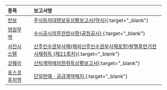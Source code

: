 | **종목** |      |**보고서명** |
| :------- | :--- |:----------- |
| [천보](/278280/#dart) | | [주식등의대량보유상황보고서(약식)](https://dart.fss.or.kr/dsaf001/main.do?rcpNo=20250811000577){:target="_blank"} |
| [영원무역](/111770/#dart) | | [수시공시의무관련사항(공정공시)              ](https://dart.fss.or.kr/dsaf001/main.do?rcpNo=20250811800786){:target="_blank"} |
| [서진시스템](/178320/#dart) | | [신주인수권부사채(해외신주인수권부사채포함)발행후만기전사채취득              (제21회차)](https://dart.fss.or.kr/dsaf001/main.do?rcpNo=20250811900736){:target="_blank"} |
| [코웨이](/021240/#dart) | | [신탁계약에의한취득상황보고서](https://dart.fss.or.kr/dsaf001/main.do?rcpNo=20250811000565){:target="_blank"} |
| [포스코퓨처엠](/003670/#dart) | | [단일판매ㆍ공급계약해지              ](https://dart.fss.or.kr/dsaf001/main.do?rcpNo=20250811800750){:target="_blank"} |